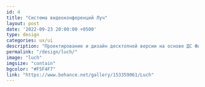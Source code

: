 ```yaml
---
id: 4
title: "Система видеоконференций Луч"
layout: post
date: '2022-09-23 20:00:00 +0500'
type: design
categories: ux/ui
description: "Проектирование и дизайн десктопной версии на основе ДС Финка. Концепт."
permalink: "/design/luch/"
image: "luch"
imgsize: "contain"
bgcolor: "#F5F4F7"
link: "https://www.behance.net/gallery/153359061/Luch"
---
```

